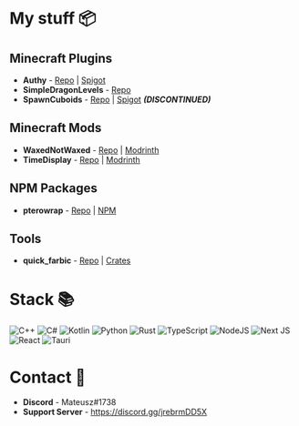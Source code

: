 # My stuff 📦

## Minecraft Plugins

- **Authy** - [Repo](https://github.com/Iru21/Authy) | [Spigot](https://www.spigotmc.org/resources/authy.100004/)
- **SimpleDragonLevels** - [Repo](https://github.com/Iru21/SimpleDragonLevels)
- **SpawnCuboids** - [Repo](https://github.com/Iru21/SpawnCuboids) | [Spigot](https://www.spigotmc.org/resources/spawncuboids.94198/) ***(DISCONTINUED)***

## Minecraft Mods

- **WaxedNotWaxed** - [Repo](https://github.com/Iru21/WaxedNotWaxed) | [Modrinth](https://modrinth.com/mod/waxednotwaxed)
- **TimeDisplay** - [Repo](https://github.com/Iru21/TimeDisplay) | [Modrinth](https://modrinth.com/mod/timedisplay)

## NPM Packages

- **pterowrap** - [Repo](https://github.com/Iru21/pterowrap) | [NPM](https://www.npmjs.com/package/pterowrap)

## Tools

- **quick_farbic** - [Repo](https://github.com/Iru21/quick_fabric) | [Crates](https://crates.io/crates/quick_fabric)

# Stack 📚

![C++](https://img.shields.io/badge/c++-%2300599C.svg?style=for-the-badge&logo=c%2B%2B&logoColor=white) ![C#](https://img.shields.io/badge/c%23-%23239120.svg?style=for-the-badge&logo=c-sharp&logoColor=white) ![Kotlin](https://img.shields.io/badge/kotlin-%230095D5.svg?style=for-the-badge&logo=kotlin&logoColor=white) ![Python](https://img.shields.io/badge/python-3670A0?style=for-the-badge&logo=python&logoColor=ffdd54) 
![Rust](https://img.shields.io/badge/rust-%23000000.svg?style=for-the-badge&logo=rust&logoColor=white) ![TypeScript](https://img.shields.io/badge/typescript-%23007ACC.svg?style=for-the-badge&logo=typescript&logoColor=white) ![NodeJS](https://img.shields.io/badge/node.js-6DA55F?style=for-the-badge&logo=node.js&logoColor=white) ![Next JS](https://img.shields.io/badge/Next-black?style=for-the-badge&logo=next.js&logoColor=white) ![React](https://img.shields.io/badge/react-%2320232a.svg?style=for-the-badge&logo=react&logoColor=%2361DAFB) 	![Tauri](https://img.shields.io/badge/tauri-%2324C8DB.svg?style=for-the-badge&logo=tauri&logoColor=%23FFFFFF)

# Contact 📨

- **Discord** - Mateusz#1738
- **Support Server** - https://discord.gg/jrebrmDD5X
